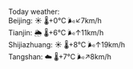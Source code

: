 Today weather:  
Beijing: ☀️   🌡️+0°C 🌬️↙7km/h  
Tianjin: 🌦   🌡️+6°C 🌬️↑11km/h  
Shijiazhuang: ☀️   🌡️+8°C 🌬️↑19km/h  
Tangshan: ☁️   🌡️+7°C 🌬️↗8km/h  
